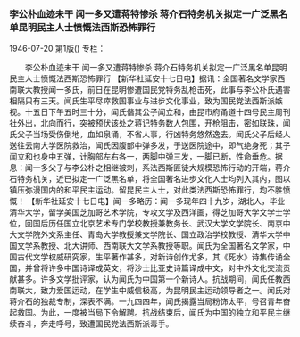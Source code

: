 ### 李公朴血迹未干  闻一多又遭蒋特惨杀  蒋介石特务机关拟定一广泛黑名单昆明民主人士愤慨法西斯恐怖罪行

1946-07-20
第1版()
专栏：

　　李公朴血迹未干
    闻一多又遭蒋特惨杀
    蒋介石特务机关拟定一广泛黑名单昆明民主人士愤慨法西斯恐怖罪行
    【新华社延安十七日电】据讯：全国著名文学家西南联大教授闻一多氏，前日在昆明惨遭国民党特务乱枪击死，此事与李公朴氏遇害相隔只有三天。闻氏生平尽瘁救国事业与进步文化事业，致为国民党法西斯派嫉视。十五日下午五时三十分，闻氏偕其公子闻立和，由昆市府甬道十四号民主周刊社外出，北向而行，突被预伏该处之蒋记特务数人包围，开枪阻击，密如联珠，闻氏父子当场受伤倒地，血如泉涌，不省人事，行凶特务悠然逸去。闻氏父子后经人送往云南大学医院救治，闻氏因腹部中弹多发，于送医院途中，即气绝身死；其子闻立和也身中五弹，计胸部左右各一，两脚中弹三发，一脚已断，性命垂危。据息：闻一多父子与李公朴之相继被刺，系法西斯匪徒大规模恐怖行动的开端，蒋介石特务机关，近已拟定一广泛黑名单，将全国著名进步文化人士均列入其内，图以镇压弥漫国内的和平民主运动。留昆民主人士，对此类法西斯恐怖罪行，均不胜愤慨！
    【新华社延安十七日电】闻一多略历：闻一多现年四十九岁，湖北人，毕业清华大学，留学美国芝加哥艺术学院，专攻文学及西洋画，得芝加哥大学文学士学位，回国后历任国立北京艺术专门学校教授兼教务长、武汉大学文学院长、南京中大文学院外文系主任、青岛大学教授兼文学院长、国立政治学校教授、清华大学中国文学系教授、北大讲师、西南联大文学系教授等职。闻氏为全国著名文学家，中国古代文学权威研究家，生平著作甚多，对新诗创作尤多，其《死水》诗集传诵全国，并曾将许多中国诗译成英文，将沙士比亚史诗篇译成中文，对中外文化交流贡献甚多。许多文学批评家，认为闻氏为中国第一个新诗人。抗战期间，闻氏任教西南联大，致力爱国运动，在学生中威信极高，为昆明民主运动领导者之一。闻氏对蒋介石的独裁专制，深表不满。一九四四年，闻氏揭露当局粉饰太平，号召青年奋起救国。为此，一度被当局下令解聘。抗战结束后，闻氏为中国的独立和平民主继续奋斗，奔走呼号，致遭国民党法西斯派毒手。
